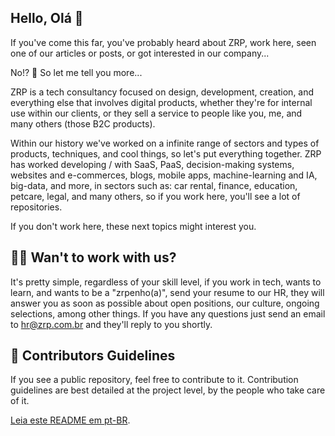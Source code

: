 ## Hello, Olá 👋

If you've come this far, you've probably heard about ZRP, work here, seen one of our articles or posts, or got interested in our company...

No!? 👀 So let me tell you more...

ZRP is a tech consultancy focused on design, development, creation, and everything else that involves digital products, whether they're for internal use within our clients, or they sell a service to people like you, me, and many others (those B2C products).

Within our history we've worked on a infinite range of sectors and types of products, techniques, and cool things, so let's put everything together. ZRP has worked developing / with SaaS, PaaS, decision-making systems, websites and e-commerces, blogs, mobile apps, machine-learning and IA, big-data, and more, in sectors such as: car rental, finance, education, petcare, legal, and many others, so if you work here, you'll see a lot of repositories.

If you don't work here, these next topics might interest you.

## 🙋‍♀️ Wan't to work with us?

It's pretty simple, regardless of your skill level, if you work in tech, wants to learn, and wants to be a "zrpenho(a)", send your resume to our HR, they will answer you as soon as possible about open positions, our culture, ongoing selections, among other things. If you have any questions just send an email to hr@zrp.com.br and they'll reply to you shortly.

## 🌈 Contributors Guidelines

If you see a public repository, feel free to contribute to it. Contribution guidelines are best detailed at the project level, by the people who take care of it.

[Leia este README em pt-BR](https://github.com/zrp/.github/blob/main/profile/pt-BR.md).
